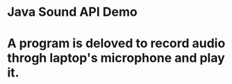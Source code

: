 # Java Sound API Demo
# A program is deloved to record audio throgh laptop's microphone and play it.

